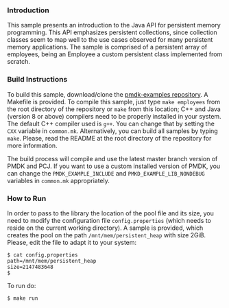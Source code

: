 ### Introduction

This sample presents an introduction to the Java API for persistent memory
programming. This API emphasizes persistent collections, since collection
classes seem to map well to the use cases observed for many persistent memory
applications. The sample is comprised of a persistent array of employees,
being an Employee a custom persistent class implemented from scratch.

### Build Instructions

To build this sample, download/clone the [pmdk-examples
repository](https://github.com/pmem/pmdk-examples).  A Makefile is provided. To
compile this sample, just type `make employees` from the root directory of the
repository or `make` from this location; C++ and Java (version 8 or above)
compilers need to be properly installed in your system. The default C++
compiler used is `g++`. You can change that by setting the `CXX` variable in
`common.mk`. Alternatively, you can build all samples by typing `make`. Please,
read the README at the root directory of the repository for more information.

The build process will compile and use the latest master branch version of PMDK
and PCJ. If you want to use a custom installed version of PMDK, you can change
the `PMDK_EXAMPLE_INCLUDE` and `PMKD_EXAMPLE_LIB_NONDEBUG` variables in
`common.mk` appropriately.

### How to Run

In order to pass to the library the location of the pool file and its size, you
need to modify the configuration file `config.properties` (which needs to
reside on the current working directory). A sample is provided, which creates
the pool on the path `/mnt/mem/persistent_heap` with size 2GiB. Please, edit
the file to adapt it to your system:

	$ cat config.properties
	path=/mnt/mem/persistent_heap
	size=2147483648
	$

To run do:

	$ make run


